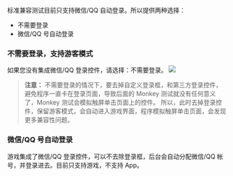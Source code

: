 标准兼容测试目前只支持微信/QQ 自动登录。所以提供两种选择：
- 不需要登录
- 微信/QQ 号自动登录

### 不需要登录，支持游客模式
如果您没有集成微信/QQ 登录控件，请选择：不需要登录。
![](https://main.qcloudimg.com/raw/1be8183eb23b5ef6ffa9bea4d0963c81.png)

>**注意：**
不需要登录的情况下，要去掉自定义登录框，和第三方登录控件，避免程序一直卡在登录页面，导致后面的 Monkey 测试就没有任何意义了，Monkey 测试会模拟触屏单击页面上的控件。
所以，此时去掉登录控件，保留游客模式，会自动进入游戏界面，程序模拟触屏单击页面，会发现更多兼容性问题。

### 微信/QQ 号自动登录
游戏集成了微信/QQ 登录控件，可以不去除登录框，后台会自动分配微信/QQ 帐号，并登录进去。目前只支持游戏，不支持 App。

